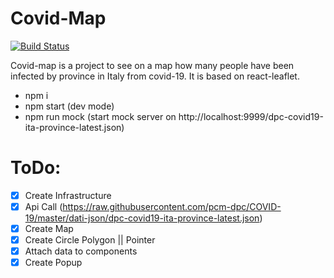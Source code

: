 # Covid-Map

[![Build Status](https://travis-ci.org/joemccann/dillinger.svg?branch=master)](https://travis-ci.org/joemccann/dillinger)

Covid-map is a project to see on a map how many people have been infected by province in Italy from covid-19. It is based on react-leaflet.

 - npm i
 - npm start (dev mode)
 - npm run mock (start mock server on http://localhost:9999/dpc-covid19-ita-province-latest.json)

# ToDo:

- [x] Create Infrastructure
- [x] Api Call  (https://raw.githubusercontent.com/pcm-dpc/COVID-19/master/dati-json/dpc-covid19-ita-province-latest.json)
- [x] Create Map
- [x] Create Circle Polygon || Pointer
- [x] Attach data to components
- [x] Create Popup
